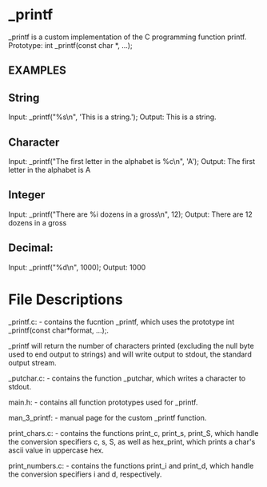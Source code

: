 # _printf

_printf is a custom implementation of the C programming function printf.
Prototype: int _printf(const char *, ...);

## EXAMPLES

## String
Input: _printf(&quot;%s\n&quot;, &#39;This is a string.&#39;);
Output: This is a string.

## Character
Input: _printf(&quot;The first letter in the alphabet is %c\n&quot;, &#39;A&#39;);
Output: The first letter in the alphabet is A

## Integer
Input: _printf(&quot;There are %i dozens in a gross\n&quot;, 12);
Output: There are 12 dozens in a gross

## Decimal:
Input: _printf(&quot;%d\n&quot;, 1000);
Output: 1000

# File Descriptions

_printf.c: - contains the fucntion _printf, which uses the prototype int _printf(const char*format, ...);.

_printf will return the number of characters printed (excluding the null byte used to end output to strings) and will write output to stdout, the standard output stream.

_putchar.c: - contains the function _putchar, which writes a character to stdout.

main.h: - contains all function prototypes used for _printf.

man_3_printf: - manual page for the custom _printf function.

print_chars.c: - contains the functions print_c, print_s, print_S, which handle the conversion specifiers c, s, S, as well as hex_print, which prints a char&#39;s ascii value in uppercase hex.

print_numbers.c: - contains the functions print_i and print_d, which handle the conversion specifiers i and d, respectively.
